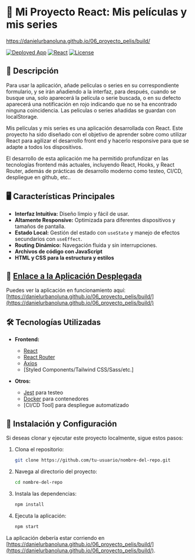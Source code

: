 # 🌟 Mi Proyecto React: Mis películas y mis series
https://danielurbanoluna.github.io/06_proyecto_pelis/build/

[![Deployed App](https://img.shields.io/badge/App-Online-brightgreen)]([https://enlace-a-tu-app-desplegada.com](https://danielurbanoluna.github.io/06_proyecto_pelis/build/))
[![React](https://img.shields.io/badge/React-v17.0.2-blue)](https://reactjs.org/)
[![License](https://img.shields.io/badge/License-MIT-yellow)](LICENSE)

## 🚀 Descripción
Para usar la aplicación, añade películas o series en su correspondiente formulario, y se irán añadiendo a la interfaz, para después, cuando se busque una, solo aparecerá la película o serie buscada, o en su defecto aparecerá una notificación en rojo indicando que no se ha encontrado ninguna coincidencia. Las peliculas o series añadidas se guardan con localStorage.

Mis películas y mis series es una aplicación desarrollada con React. Este proyecto ha sido diseñado con el objetivo de aprender sobre como utilizar React para agilizar el desarrollo front end y hacerlo responsive para que se adapte a todos los dispositivos.

El desarrollo de esta aplicación me ha permitido profundizar en las tecnologías frontend más actuales, incluyendo React, Hooks, y React Router, además de prácticas de desarrollo moderno como testeo, CI/CD, despliegue en github, etc..

## 🖥️ Características Principales

- **Interfaz Intuitiva:** Diseño limpio y fácil de usar.
- **Altamente Responsive:** Optimizada para diferentes dispositivos y tamaños de pantalla.
- **Estado Local:** Gestión del estado con `useState` y manejo de efectos secundarios con `useEffect`.
- **Routing Dinámico:** Navegación fluida y sin interrupciones.
- **Archivos de código con JavaScript**
- **HTML y CSS para la estructura y estilos**

## 🔗 [Enlace a la Aplicación Desplegada](https://danielurbanoluna.github.io/06_proyecto_pelis/build/)

Puedes ver la aplicación en funcionamiento aquí: [https://danielurbanoluna.github.io/06_proyecto_pelis/build/](https://danielurbanoluna.github.io/06_proyecto_pelis/build/)

## 🛠️ Tecnologías Utilizadas

- **Frontend:**
  - [React](https://reactjs.org/)
  - [React Router](https://reactrouter.com/)
  - [Axios](https://axios-http.com/)
  - [Styled Components/Tailwind CSS/Sass/etc.] 

- **Otros:**
  - [Jest](https://jestjs.io/) para testeo
  - [Docker](https://www.docker.com/) para contenedores
  - [CI/CD Tool] para despliegue automatizado

## 📄 Instalación y Configuración

Si deseas clonar y ejecutar este proyecto localmente, sigue estos pasos:

1. Clona el repositorio:
    ```bash
    git clone https://github.com/tu-usuario/nombre-del-repo.git
    ```

2. Navega al directorio del proyecto:
    ```bash
    cd nombre-del-repo
    ```

3. Instala las dependencias:
    ```bash
    npm install
    ```

4. Ejecuta la aplicación:
    ```bash
    npm start
    ```

La aplicación debería estar corriendo en [https://danielurbanoluna.github.io/06_proyecto_pelis/build/](https://danielurbanoluna.github.io/06_proyecto_pelis/build/).

